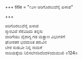+++
title = "೧೨೪ ಆರಿಗೊರಲುವೆನೈ ಖಳಾಪ"

+++
  
ಆರಿಗೊರಲುವೆನೈ ಖಳಾಪ  
ಸ್ಮಾರವಿದೆ ಸೆರೆವಿಡಿದು ತನ್ನಸು  
ವಾರಿಗೆಯು ವೈರಾಗ್ಯ ಗಡ ಮತ್ಪ್ರಾಣ ವಿಭುಗಳಿಗೆ  
ಘೋರತರ ಭವದುರಿತ ತರುವಿನ  
ಬೇರ ಸುಡುವೀ ನಿನ್ನ ನಾಮಕೆ  
ನಾರಿಯಕ್ಕೆಯ ನಿಲಿಸಲೇನರಿದೆಂದಳಿಂದುಮುಖಿ   ॥124॥